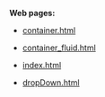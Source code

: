 **Web pages:**

- [container.html](https://bigdata-mindstorms.github.io/jekyll-playground/public/amarande/03/11/container.html)

- [container_fluid.html](https://bigdata-mindstorms.github.io/jekyll-playground/public/amarande/03/11/container_fluid.html)

- [index.html](https://bigdata-mindstorms.github.io/jekyll-playground/public/amarande/03/11/index.html)

- [dropDown.html](https://bigdata-mindstorms.github.io/jekyll-playground/public/amarande/03/11/dropDown.html)
